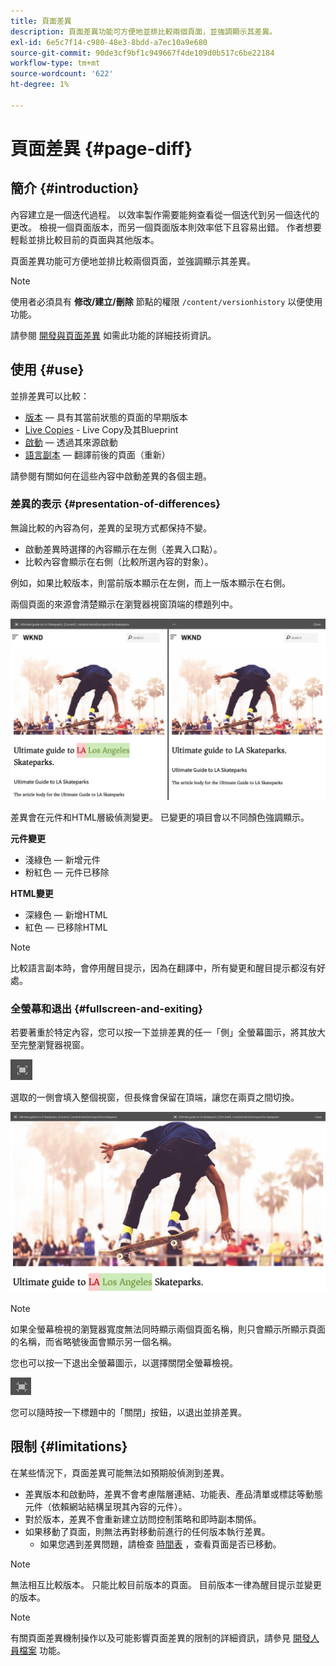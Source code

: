 ```yaml
---
title: 頁面差異
description: 頁面差異功能可方便地並排比較兩個頁面，並強調顯示其差異。
exl-id: 6e5c7f14-c980-48e3-8bdd-a7ec10a9e680
source-git-commit: 90de3cf9bf1c949667f4de109d0b517c6be22184
workflow-type: tm+mt
source-wordcount: '622'
ht-degree: 1%

---
```


# 頁面差異 {#page-diff}

## 簡介 {#introduction}

內容建立是一個迭代過程。 以效率製作需要能夠查看從一個迭代到另一個迭代的更改。 檢視一個頁面版本，而另一個頁面版本則效率低下且容易出錯。 作者想要輕鬆並排比較目前的頁面與其他版本。

頁面差異功能可方便地並排比較兩個頁面，並強調顯示其差異。

>[!NOTE]
>
>使用者必須具有 **修改/建立/刪除** 節點的權限 `/content/versionhistory` 以便使用功能。
>
>請參閱 [開發與頁面差異](/help/implementing/developing/introduction/page-diff.md#operation-details) 如需此功能的詳細技術資訊。

## 使用 {#use}

並排差異可以比較：

* [版本](/help/sites-cloud/authoring/features/page-versions.md#comparing-a-version-with-current-page)  — 具有其當前狀態的頁面的早期版本
* [Live Copies](/help/sites-cloud/administering/msm/creating-live-copies.md#comparing-a-live-copy-page-with-a-blueprint-page) - Live Copy及其Blueprint
* [啟動](/help/sites-cloud/authoring/launches/editing.md#comparing-a-launch-page-to-its-source-page)  — 透過其來源啟動
* [語言副本](/help/sites-cloud/administering/translation/managing-projects.md#comparing-language-copies)  — 翻譯前後的頁面（重新）

請參閱有關如何在這些內容中啟動差異的各個主題。

### 差異的表示 {#presentation-of-differences}

無論比較的內容為何，差異的呈現方式都保持不變。

* 啟動差異時選擇的內容顯示在左側（差異入口點）。
* 比較內容會顯示在右側（比較所選內容的對象）。

例如，如果比較版本，則當前版本顯示在左側，而上一版本顯示在右側。

兩個頁面的來源會清楚顯示在瀏覽器視窗頂端的標題列中。

![版本並排檢視](/help/sites-cloud/authoring/assets/versions-side-by-side.png)

差異會在元件和HTML層級偵測變更。 已變更的項目會以不同顏色強調顯示。

**元件變更**

* 淺綠色 — 新增元件
* 粉紅色 — 元件已移除

**HTML變更**

* 深綠色 — 新增HTML
* 紅色 — 已移除HTML

>[!NOTE]
>
>比較語言副本時，會停用醒目提示，因為在翻譯中，所有變更和醒目提示都沒有好處。

### 全螢幕和退出 {#fullscreen-and-exiting}

若要著重於特定內容，您可以按一下並排差異的任一「側」全螢幕圖示，將其放大至完整瀏覽器視窗。

![全螢幕按鈕](/help/sites-cloud/authoring/assets/versions-full-screen.png)

選取的一側會填入整個視窗，但長條會保留在頂端，讓您在兩頁之間切換。

![全螢幕模式](/help/sites-cloud/authoring/assets/versions-full-screen-mode.png)

>[!NOTE]
>
>如果全螢幕檢視的瀏覽器寬度無法同時顯示兩個頁面名稱，則只會顯示所顯示頁面的名稱，而省略號後面會顯示另一個名稱。

您也可以按一下退出全螢幕圖示，以選擇關閉全螢幕檢視。

![退出全螢幕模式](/help/sites-cloud/authoring/assets/versions-exit-full-screen.png)

您可以隨時按一下標題中的「關閉」按鈕，以退出並排差異。

## 限制 {#limitations}

在某些情況下，頁面差異可能無法如預期般偵測到差異。

* 差異版本和啟動時，差異不會考慮階層連結、功能表、產品清單或標誌等動態元件（依賴網站結構呈現其內容的元件）。
* 對於版本，差異不會重新建立訪問控制策略和即時副本關係。
* 如果移動了頁面，則無法再對移動前進行的任何版本執行差異。
   * 如果您遇到差異問題，請檢查 [時間表](/help/sites-cloud/authoring/getting-started/basic-handling.md#timeline) ，查看頁面是否已移動。

>[!NOTE]
>
>無法相互比較版本。 只能比較目前版本的頁面。 目前版本一律為醒目提示並變更的版本。

>[!NOTE]
>
>有關頁面差異機制操作以及可能影響頁面差異的限制的詳細資訊，請參見 [開發人員檔案](/help/implementing/developing/introduction/page-diff.md) 功能。
